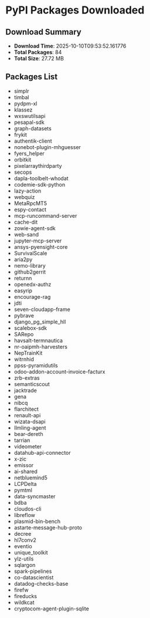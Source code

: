 # PyPI Packages Downloaded

## Download Summary
- **Download Time**: 2025-10-10T09:53:52.161776
- **Total Packages**: 84
- **Total Size**: 27.72 MB

## Packages List
- simplr
- timbal
- pydpm-xl
- klassez
- wxswutilsapi
- pesapal-sdk
- graph-datasets
- frykit
- authentik-client
- nonebot-plugin-mhguesser
- fyers_helper
- orbitkit
- pixelarraythirdparty
- secops
- dapla-toolbelt-whodat
- codemie-sdk-python
- lazy-action
- webquiz
- MetaRpcMT5
- espy-contact
- mcp-runcommand-server
- cache-dit
- zowie-agent-sdk
- web-sand
- jupyter-mcp-server
- ansys-pyensight-core
- SurvivalScale
- aria2py
- nemo-library
- github2gerrit
- returnn
- openedx-authz
- easyrip
- encourage-rag
- jdti
- seven-cloudapp-frame
- pybrave
- django_pg_simple_hll
- scalebox-sdk
- SARepo
- havsalt-termnautica
- nr-oaipmh-harvesters
- NepTrainKit
- witrnhid
- ppss-pyramidutils
- odoo-addon-account-invoice-facturx
- zrb-extras
- semanticscout
- jacktrade
- gena
- nibcq
- flarchitect
- renault-api
- wizata-dsapi
- llmling-agent
- bear-dereth
- tarrian
- videometer
- datahub-api-connector
- x-zic
- emissor
- ai-shared
- netbluemind5
- LCPDelta
- pymtml
- data-syncmaster
- bdba
- cloudos-cli
- libreflow
- plasmid-bin-bench
- astarte-message-hub-proto
- decree
- hl7conv2
- eventio
- unique_toolkit
- ylz-utils
- sqlargon
- spark-pipelines
- co-datascientist
- datadog-checks-base
- firefw
- fireducks
- wildkcat
- cryptocom-agent-plugin-sqlite
